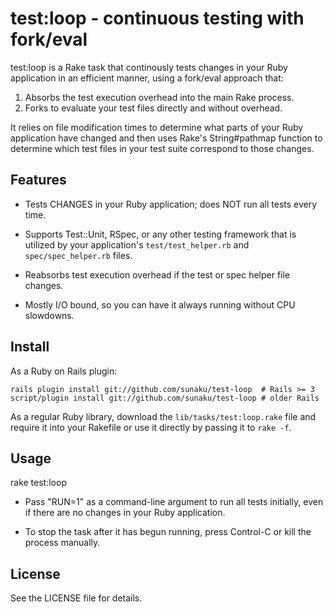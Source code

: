 test:loop - continuous testing with fork/eval
=============================================

test:loop is a Rake task that continously tests changes in your Ruby
application in an efficient manner, using a fork/eval approach that:

1. Absorbs the test execution overhead into the main Rake process.
2. Forks to evaluate your test files directly and without overhead.

It relies on file modification times to determine what parts of your Ruby
application have changed and then uses Rake's String#pathmap function to
determine which test files in your test suite correspond to those changes.


Features
--------

* Tests CHANGES in your Ruby application; does NOT run all tests every time.

* Supports Test::Unit, RSpec, or any other testing framework that is utilized
  by your application's `test/test_helper.rb` and `spec/spec_helper.rb` files.

* Reabsorbs test execution overhead if the test or spec helper file changes.

* Mostly I/O bound, so you can have it always running without CPU slowdowns.


Install
-------

As a Ruby on Rails plugin:

    rails plugin install git://github.com/sunaku/test-loop  # Rails >= 3
    script/plugin install git://github.com/sunaku/test-loop # older Rails

As a regular Ruby library, download the `lib/tasks/test:loop.rake` file and
require it into your Rakefile or use it directly by passing it to `rake -f`.


Usage
-----

rake test:loop

* Pass "RUN=1" as a command-line argument
  to run all tests initially, even if there
  are no changes in your Ruby application.

* To stop the task after it has begun running,
  press Control-C or kill the process manually.


License
-------

See the LICENSE file for details.
